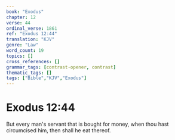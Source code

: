 ```yaml
---
book: "Exodus"
chapter: 12
verse: 44
ordinal_verse: 1861
ref: "Exodus 12:44"
translation: "KJV"
genre: "Law"
word_count: 19
topics: []
cross_references: []
grammar_tags: [contrast-opener, contrast]
thematic_tags: []
tags: ["Bible","KJV","Exodus"]
---
```


# Exodus 12:44

But every man's servant that is bought for money, when thou hast circumcised him, then shall he eat thereof.
